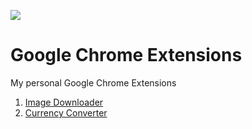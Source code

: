 ![](https://upload.wikimedia.org/wikipedia/commons/thumb/e/e1/Google_Chrome_icon_%28February_2022%29.svg/48px-Google_Chrome_icon_%28February_2022%29.svg.png)
# Google Chrome Extensions 
My personal Google Chrome Extensions

1. [Image Downloader](https://github.com/cosmopolityan/image_downloader)
2. [Currency Converter](https://github.com/cosmopolityan/currency_converter)
